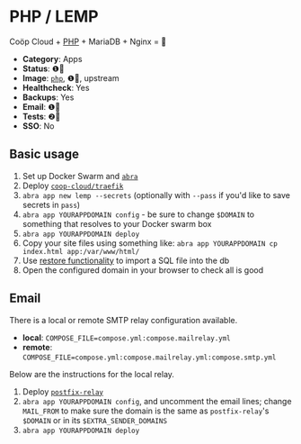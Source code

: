 # PHP / LEMP


Coöp Cloud + [PHP](https://php.org) + MariaDB + Nginx = 🥳

<!-- metadata -->

- **Category**: Apps
- **Status**: ❶💚
- **Image**: [`php`](https://hub.docker.com/_/php), ❶💚, upstream
- **Healthcheck**: Yes
- **Backups**: Yes
- **Email**: ❶💚
- **Tests**: ❷💛
- **SSO**: No

<!-- endmetadata -->

## Basic usage

1. Set up Docker Swarm and [`abra`][abra]
2. Deploy [`coop-cloud/traefik`][cc-traefik]
3. `abra app new lemp --secrets` (optionally with `--pass` if you'd like
   to save secrets in `pass`)
4. `abra app YOURAPPDOMAIN config` - be sure to change `$DOMAIN` to something that resolves to
   your Docker swarm box
5. `abra app YOURAPPDOMAIN deploy`
6. Copy your site files using something like: `abra app YOURAPPDOMAIN cp index.html app:/var/www/html/`
6. Use [restore functionality](https://docs.coopcloud.tech/backup-restore/) to import a SQL file into the db
6. Open the configured domain in your browser to check all is good


## Email

There is a local or remote SMTP relay configuration available.

- **local**: `COMPOSE_FILE=compose.yml:compose.mailrelay.yml`
- **remote**: `COMPOSE_FILE=compose.yml:compose.mailrelay.yml:compose.smtp.yml`

Below are the instructions for the local relay.

1. Deploy [`postfix-relay`][cc-postfix-relay]
2. `abra app YOURAPPDOMAIN config`, and uncomment the email lines; change
   `MAIL_FROM` to make sure the domain is the same as `postfix-relay`'s
   `$DOMAIN` or in its `$EXTRA_SENDER_DOMAINS`
3. `abra app YOURAPPDOMAIN deploy`

[abra]: https://git.autonomic.zone/autonomic-cooperative/abra
[cc-traefik]: https://git.autonomic.zone/coop-cloud/traefik
[cc-postfix-relay]: https://git.autonomic.zone/coop-cloud/traefik
